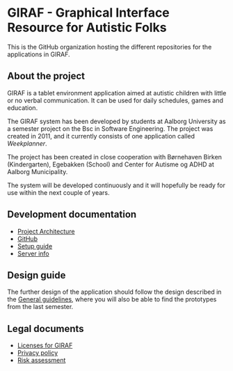# GIRAF - Graphical Interface Resource for Autistic Folks

This is the GitHub organization hosting the different repositories for the applications in GIRAF.

## About the project

GIRAF is a tablet environment application aimed at autistic children with little or no verbal communication. It can be used for daily schedules, games and education.

The GIRAF system has been developed by students at Aalborg University as a semester project on the Bsc in Software Engineering. The project was created in 2011, and it currently consists of one application called *Weekplanner*. 

The project has been created in close cooperation with Børnehaven Birken (Kindergarten), Egebakken (School) and Center for Autisme og ADHD at Aalborg Municipality. 

The system will be developed continuously and it will hopefully be ready for use within the next couple of years.

## Development documentation

- [Project Architecture](https://github.com/aau-giraf/.github/blob/main/wiki/about/about.md)
- [GitHub](https://github.com/aau-giraf/.github/blob/main/wiki/about/github.md)
- [Setup guide](https://github.com/aau-giraf/.github/blob/main/wiki/setup-guide/env_setup.md)
- [Server info](https://github.com/aau-giraf/.github/blob/main/wiki/server/server_setup.md)

## Design guide

The further design of the application should follow the design described in the [General guidelines](https://github.com/aau-giraf/.github/blob/main/wiki/design_guide/general.md), where you will also be able to find the prototypes from the last semester.

## Legal documents

- [Licenses for GIRAF](https://github.com/aau-giraf/.github/blob/main/wiki/legal/licenses.md)
- [Privacy policy](https://github.com/aau-giraf/.github/blob/main/wiki/legal/privacy_licenses.md)
- [Risk assessment](https://github.com/aau-giraf/.github/blob/main/wiki/legal/risk_assessment.md)
